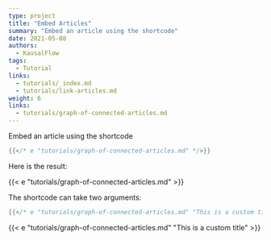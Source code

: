 ```yaml
---
type: project
title: "Embed Articles"
summary: "Embed an article using the shortcode"
date: 2021-05-08
authors:
  - KausalFlow
tags:
  - Tutorial
links:
  - tutorials/_index.md
  - tutorials/link-articles.md
weight: 6
links:
  - tutorials/graph-of-connected-articles.md
---
```


Embed an article using the shortcode


```go
{{</* e "tutorials/graph-of-connected-articles.md" */>}}
```

Here is the result:


{{< e "tutorials/graph-of-connected-articles.md" >}}

The shortcode can take two arguments:


```go
{{</* e "tutorials/graph-of-connected-articles.md" "This is a custom title" */>}}
```


{{< e "tutorials/graph-of-connected-articles.md" "This is a custom title" >}}